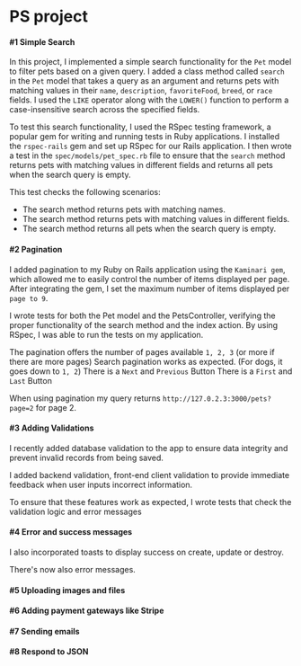 # PS project



#### #1 Simple Search

In this project, I implemented a simple search functionality for the `Pet` model to filter pets based on a given query. I added a class method called `search` in the `Pet` model that takes a query as an argument and returns pets with matching values in their `name`, `description`, `favoriteFood`, `breed`, or `race` fields. I used the `LIKE` operator along with the `LOWER()` function to perform a case-insensitive search across the specified fields.

To test this search functionality, I used the RSpec testing framework, a popular gem for writing and running tests in Ruby applications. I installed the `rspec-rails` gem and set up RSpec for our Rails application. I then wrote a test in the `spec/models/pet_spec.rb` file to ensure that the `search` method returns pets with matching values in different fields and returns all pets when the search query is empty.

This test checks the following scenarios:

- The search method returns pets with matching names.
- The search method returns pets with matching values in different fields.
- The search method returns all pets when the search query is empty.

#### #2 Pagination

I added pagination to my Ruby on Rails application using the `Kaminari gem`, which allowed me to easily control the number of items displayed per page. After integrating the gem, I set the maximum number of items displayed per `page to 9`.

I wrote tests for both the Pet model and the PetsController, verifying the proper functionality of the search method and the index action. By using RSpec, I was able to run the tests on my application.

The pagination offers the number of pages available `1, 2, 3` (or more if there are more pages)
Search pagination works as expected. (For dogs, it goes down to `1, 2`)
There is a `Next` and `Previous` Button
There is a `First` and `Last` Button

When using pagination my query returns `http://127.0.2.3:3000/pets?page=2` for page 2.


#### #3 Adding Validations

I recently added database validation to the app to ensure data integrity and prevent invalid records from being saved.

I added backend validation, front-end client validation to provide immediate feedback when user inputs incorrect information.

To ensure that these features work as expected, I wrote tests that check the validation logic and error messages

#### #4 Error and success messages

I also incorporated toasts to display success on create, update or destroy.

There's now also error messages.

#### #5 Uploading images and files
#### #6 Adding payment gateways like Stripe
#### #7 Sending emails
#### #8 Respond to JSON

